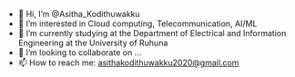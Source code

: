 - 👋 Hi, I’m @Asitha_Kodithuwakku
- 👀 I’m interested in Cloud computing, Telecommunication, AI/ML
- 🌱 I’m currently studying at the Department of Electrical and Information Engineering at the University of Ruhuna
- 💞️ I’m looking to collaborate on ...
- 📫 How to reach me: asithakodithuwakku2020@gmail.com
  

<!---
Asitha0012/Asitha0012 is a ✨ special ✨ repository because its `README.md` (this file) appears on your GitHub profile.
You can click the Preview link to take a look at your changes.
--->
